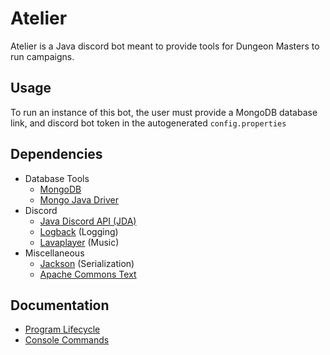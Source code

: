 # Atelier
Atelier is a Java discord bot meant to provide tools for Dungeon Masters to run campaigns. 
## Usage
To run an instance of this bot, the user must provide a MongoDB database link, and discord bot token in the autogenerated `config.properties`
## Dependencies
- Database Tools
  - [MongoDB](https://www.mongodb.com/)
  - [Mongo Java Driver](https://mongodb.github.io/mongo-java-driver/)
- Discord
  - [Java Discord API (JDA)](https://github.com/DV8FromTheWorld/JDA)
  - [Logback](https://logback.qos.ch/) (Logging)
  - [Lavaplayer](https://github.com/sedmelluq/lavaplayer) (Music)
- Miscellaneous
	- [Jackson](https://github.com/FasterXML/jackson/) (Serialization)
	- [Apache Commons Text](https://commons.apache.org/proper/commons-text/)
## Documentation
- [Program Lifecycle](./Lifecycle.md)
- [Console Commands](./Console.md)
